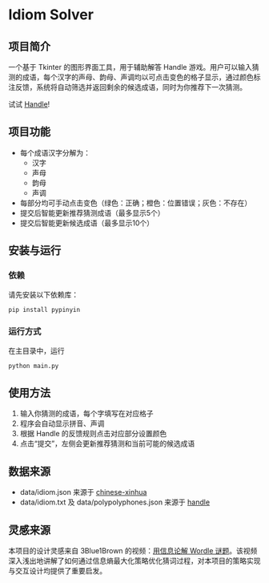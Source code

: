 #  Idiom Solver

## 项目简介
一个基于 Tkinter 的图形界面工具，用于辅助解答 Handle 游戏。用户可以输入猜测的成语，每个汉字的声母、韵母、声调均以可点击变色的格子显示，通过颜色标注反馈，系统将自动筛选并返回剩余的候选成语，同时为你推荐下一次猜测。

试试 [Handle](https://handle.antfu.me/)!

## 项目功能
- 每个成语汉字分解为：
  - 汉字
  - 声母
  - 韵母
  - 声调
- 每部分均可手动点击变色（绿色：正确；橙色：位置错误；灰色：不存在）
- 提交后智能更新推荐猜测成语（最多显示5个）
- 提交后智能更新候选成语（最多显示10个）

## 安装与运行

### 依赖
请先安装以下依赖库：

```bash
pip install pypinyin
```

### 运行方式

在主目录中，运行

```bash
python main.py
```

## 使用方法

1. 输入你猜测的成语，每个字填写在对应格子
2. 程序会自动显示拼音、声调
3. 根据 Handle 的反馈规则点击对应部分设置颜色
4. 点击“提交”，左侧会更新推荐猜测和当前可能的候选成语

## 数据来源

- data/idiom.json 来源于 [chinese-xinhua](https://github.com/pwxcoo/chinese-xinhua)
- data/idiom.txt 及 data/polypolyphones.json 来源于 [handle](https://github.com/antfu/handle)

## 灵感来源

本项目的设计灵感来自 3Blue1Brown 的视频：[用信息论解 Wordle 谜题](https://www.bilibili.com/video/BV1zZ4y1k7Jw)。该视频深入浅出地讲解了如何通过信息熵最大化策略优化猜词过程，对本项目的策略实现与交互设计均提供了重要启发。
